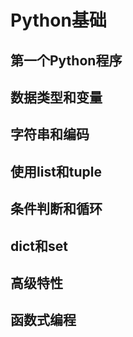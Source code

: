 # Python基础

## 第一个Python程序

## 数据类型和变量

## 字符串和编码

## 使用list和tuple

## 条件判断和循环

## dict和set

## 高级特性

## 函数式编程
